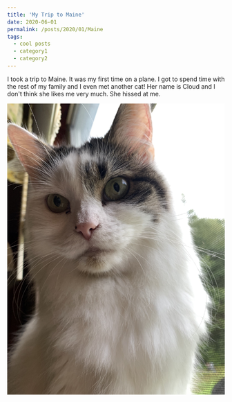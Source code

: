 ```yaml
---
title: 'My Trip to Maine'
date: 2020-06-01
permalink: /posts/2020/01/Maine
tags:
  - cool posts
  - category1
  - category2
---
```


I took a trip to Maine. It was my first time on a plane. I got to spend time with the rest of my family and I even met another cat! Her name is Cloud and I don't think she likes me very much. She hissed at me.

![Cloud](../images/cloud.jpg)
